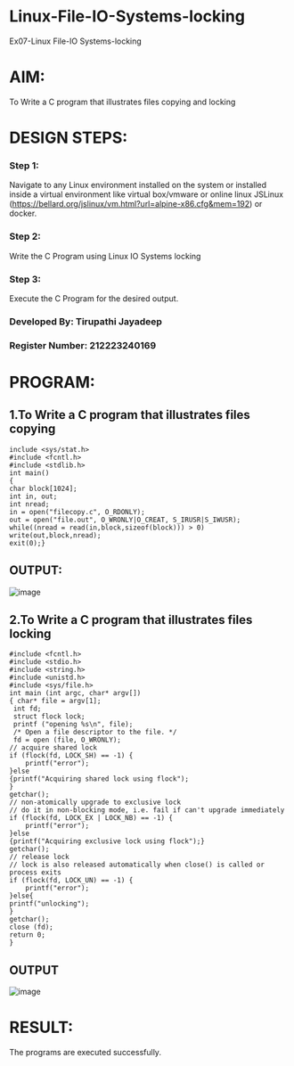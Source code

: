 # Linux-File-IO-Systems-locking
Ex07-Linux File-IO Systems-locking
# AIM:
To Write a C program that illustrates files copying and locking

# DESIGN STEPS:

### Step 1:
Navigate to any Linux environment installed on the system or installed inside a virtual environment like virtual box/vmware or online linux JSLinux (https://bellard.org/jslinux/vm.html?url=alpine-x86.cfg&mem=192) or docker.
### Step 2:
Write the C Program using Linux IO Systems locking
### Step 3:
Execute the C Program for the desired output. 

### Developed By: Tirupathi Jayadeep
### Register Number: 212223240169

# PROGRAM:
## 1.To Write a C program that illustrates files copying 
```
include <sys/stat.h>
#include <fcntl.h>
#include <stdlib.h>
int main()
{
char block[1024];
int in, out;
int nread;
in = open("filecopy.c", O_RDONLY);
out = open("file.out", O_WRONLY|O_CREAT, S_IRUSR|S_IWUSR);
while((nread = read(in,block,sizeof(block))) > 0)
write(out,block,nread);
exit(0);}
```
## OUTPUT:
![image](https://github.com/user-attachments/assets/fc9c169d-bf71-4fb4-8747-86df2e3ef7f2)


## 2.To Write a C program that illustrates files locking
```
#include <fcntl.h>
#include <stdio.h>
#include <string.h>
#include <unistd.h>
#include <sys/file.h>
int main (int argc, char* argv[])
{ char* file = argv[1];
 int fd;
 struct flock lock;
 printf ("opening %s\n", file);
 /* Open a file descriptor to the file. */
 fd = open (file, O_WRONLY);
// acquire shared lock
if (flock(fd, LOCK_SH) == -1) {
    printf("error");
}else
{printf("Acquiring shared lock using flock");
}
getchar();
// non-atomically upgrade to exclusive lock
// do it in non-blocking mode, i.e. fail if can't upgrade immediately
if (flock(fd, LOCK_EX | LOCK_NB) == -1) {
    printf("error");
}else
{printf("Acquiring exclusive lock using flock");}
getchar();
// release lock
// lock is also released automatically when close() is called or process exits
if (flock(fd, LOCK_UN) == -1) {
    printf("error");
}else{
printf("unlocking");
}
getchar();
close (fd);
return 0;
}

```
## OUTPUT
![image](https://github.com/user-attachments/assets/3470f99f-40ed-4bfe-8b82-51810f6b77d7)

# RESULT:
The programs are executed successfully.
